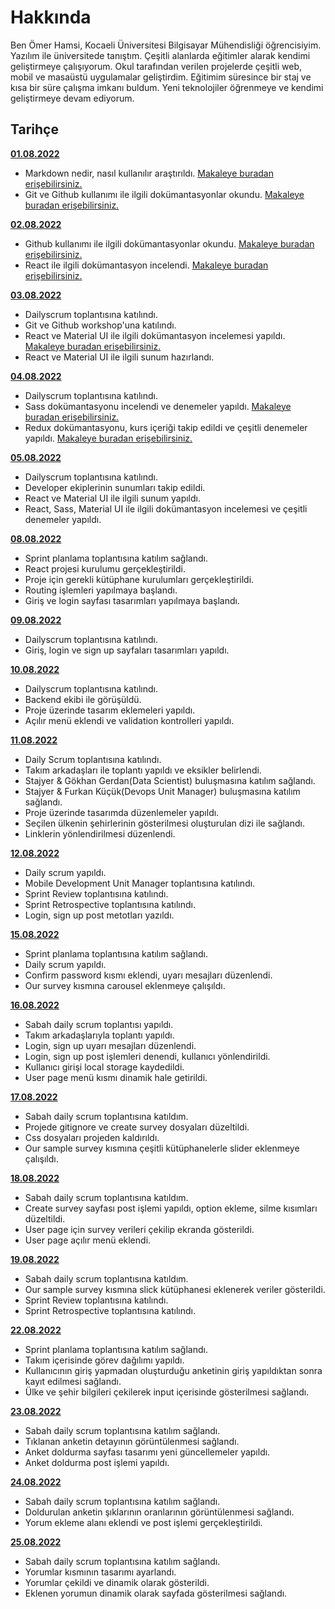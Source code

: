 # Hakkında

Ben Ömer Hamsi, Kocaeli Üniversitesi Bilgisayar Mühendisliği öğrencisiyim. Yazılım ile üniversitede tanıştım. Çeşitli alanlarda eğitimler alarak kendimi geliştirmeye çalışıyorum. Okul tarafından verilen projelerde çeşitli web, mobil ve masaüstü uygulamalar geliştirdim. Eğitimim süresince bir staj ve kısa bir süre çalışma imkanı buldum. Yeni teknolojiler öğrenmeye ve kendimi geliştirmeye devam ediyorum.

## Tarihçe

[**01.08.2022**](https://github.com/bimser-intern/docs/issues/78)

- Markdown nedir, nasıl kullanılır araştırıldı. [Makaleye buradan erişebilirsiniz.](https://www.markdownguide.org/cheat-sheet/) 
- Git ve Github kullanımı ile ilgili dokümantasyonlar okundu. [Makaleye buradan erişebilirsiniz.](https://bidb.itu.edu.tr/seyir-defteri/blog/2019/02/13/git)

[**02.08.2022**](https://github.com/bimser-intern/docs/issues/78)
- Github kullanımı ile ilgili dokümantasyonlar okundu. [Makaleye buradan erişebilirsiniz.](https://www.hosting.com.tr/blog/github-nedir/)
- React ile ilgili dokümantasyon incelendi. [Makaleye buradan erişebilirsiniz.](https://reactjs.org/docs/getting-started.html)

[**03.08.2022**](https://github.com/bimser-intern/docs/issues/78)
- Dailyscrum toplantısına katılındı. 
- Git ve Github workshop'una katılındı.
- React ve Material UI ile ilgili dokümantasyon incelemesi yapıldı. [Makaleye buradan erişebilirsiniz.](https://mui.com/material-ui/getting-started/overview/)
- React ve Material UI ile ilgili sunum hazırlandı.

[**04.08.2022**](https://github.com/bimser-intern/docs/issues/120)
- Dailyscrum toplantısına katılındı.
- Sass dokümantasyonu incelendi ve denemeler yapıldı. [Makaleye buradan erişebilirsiniz.](https://sass-lang.com/documentation/)
- Redux dokümantasyonu, kurs içeriği takip edildi ve çeşitli denemeler yapıldı. [Makaleye buradan erişebilirsiniz.](https://redux.js.org/introduction/getting-started)

[**05.08.2022**](https://github.com/bimser-intern/docs/issues/159)
- Dailyscrum toplantısına katılındı.
- Developer ekiplerinin sunumları takip edildi.
- React ve Material UI ile ilgili sunum yapıldı.
- React, Sass, Material UI ile ilgili dokümantasyon incelemesi ve çeşitli denemeler yapıldı. 

[**08.08.2022**](https://github.com/bimser-intern/docs/issues/194)
- Sprint planlama toplantısına katılım sağlandı.
- React projesi kurulumu gerçekleştirildi.
- Proje için gerekli kütüphane kurulumları gerçekleştirildi.
- Routing işlemleri yapılmaya başlandı.
- Giriş ve login sayfası tasarımları yapılmaya başlandı.

[**09.08.2022**](https://github.com/bimser-intern/docs/issues/213)
- Dailyscrum toplantısına katılındı.
- Giriş, login ve sign up sayfaları tasarımları yapıldı.

[**10.08.2022**](https://github.com/bimser-intern/docs/issues/236)
- Dailyscrum toplantısına katılındı.
- Backend ekibi ile görüşüldü.
- Proje üzerinde tasarım eklemeleri yapıldı.
- Açılır menü eklendi ve validation kontrolleri yapıldı.

[**11.08.2022**](https://github.com/bimser-intern/docs/issues/270)
- Daily Scrum toplantısına katılındı.
- Takım arkadaşları ile toplantı yapıldı ve eksikler belirlendi.
- Stajyer & Gökhan Gerdan(Data Scientist) buluşmasına katılım sağlandı.
- Stajyer & Furkan Küçük(Devops Unit Manager) buluşmasına katılım sağlandı.
- Proje üzerinde tasarımda düzenlemeler yapıldı.
- Seçilen ülkenin şehirlerinin gösterilmesi oluşturulan dizi ile sağlandı.
- Linklerin yönlendirilmesi düzenlendi. 

[**12.08.2022**](https://github.com/bimser-intern/docs/issues/313)
- Daily scrum yapıldı.
- Mobile Development Unit Manager toplantısına katılındı.
- Sprint Review toplantısına katılındı.
- Sprint Retrospective toplantısına katılındı.
- Login, sign up post metotları yazıldı.

[**15.08.2022**](https://github.com/bimser-intern/docs/issues/313)
- Sprint planlama toplantısına katılım sağlandı.
- Daily scrum yapıldı.
- Confirm password kısmı eklendi, uyarı mesajları düzenlendi.
- Our survey kısmına carousel eklenmeye çalışıldı.

[**16.08.2022**](https://github.com/bimser-intern/docs/issues/373)
- Sabah daily scrum toplantısı yapıldı.
- Takım arkadaşlarıyla toplantı yapıldı.
- Login, sign up uyarı mesajları düzenlendi.
- Login, sign up post işlemleri denendi, kullanıcı yönlendirildi.
- Kullanıcı girişi local storage kaydedildi.
- User page menü kısmı dinamik hale getirildi.

[**17.08.2022**](https://github.com/bimser-intern/docs/issues/373)
- Sabah daily scrum toplantısına katıldım.
- Projede gitignore ve create survey dosyaları düzeltildi.
- Css dosyaları projeden kaldırıldı.
- Our sample survey kısmına çeşitli kütüphanelerle slider eklenmeye çalışıldı.

[**18.08.2022**](https://github.com/bimser-intern/docs/issues/373)
- Sabah daily scrum toplantısına katıldım.
- Create survey sayfası post işlemi yapıldı, option ekleme, silme kısımları düzeltildi.
- User page için survey verileri çekilip ekranda gösterildi.
- User page açılır menü eklendi.

[**19.08.2022**](https://github.com/bimser-intern/docs/issues/373)
- Sabah daily scrum toplantısına katıldım.
- Our sample survey kısmına slick kütüphanesi eklenerek veriler gösterildi.
- Sprint Review toplantısına katılındı.
- Sprint Retrospective toplantısına katılındı.

[**22.08.2022**](https://github.com/bimser-intern/docs/issues/421)
- Sprint planlama toplantısına katılım sağlandı.
- Takım içerisinde görev dağılımı yapıldı.
- Kullanıcının giriş yapmadan oluşturduğu anketinin giriş yapıldıktan sonra kayıt edilmesi sağlandı.
- Ülke ve şehir bilgileri çekilerek input içerisinde gösterilmesi sağlandı.

[**23.08.2022**](https://github.com/bimser-intern/docs/issues/421)
- Sabah daily scrum toplantısına katılım sağlandı.
- Tıklanan anketin detayının görüntülenmesi sağlandı.
- Anket doldurma sayfası tasarımı yeni güncellemeler yapıldı.
- Anket doldurma post işlemi yapıldı.

[**24.08.2022**](https://github.com/bimser-intern/docs/issues/452)
- Sabah daily scrum toplantısına katılım sağlandı.
- Doldurulan anketin şıklarının oranlarının görüntülenmesi sağlandı.
- Yorum ekleme alanı eklendi ve post işlemi gerçekleştirildi.

[**25.08.2022**](https://github.com/bimser-intern/docs/issues/452)
- Sabah daily scrum toplantısına katılım sağlandı.
- Yorumlar kısmının tasarımı ayarlandı.
- Yorumlar çekildi ve dinamik olarak gösterildi.
- Eklenen yorumun dinamik olarak sayfada gösterilmesi sağlandı.